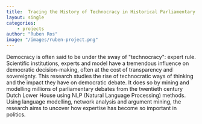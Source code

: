 ```yaml
---
title:  Tracing the History of Technocracy in Historical Parliamentary Debates
layout: single
categories: 
    - projects
author: "Ruben Ros"
image: "/images/ruben-project.png"
---
```


Democracy is often said to be under the sway of "technocracy": expert rule. Scientific institutions, experts and model have a tremendous influence on democratic decision-making, often at the cost of transparency and sovereignty. This research studies the rise of technocratic ways of thinking and the impact they have on democratic debate. It does so by mining and modelling millions of parliamentary debates from the twentieth century Dutch Lower House using NLP (Natural Language Processing) methods. Using language modelling, network analysis and argument mining, the research aims to uncover how expertise has become so important in politics.